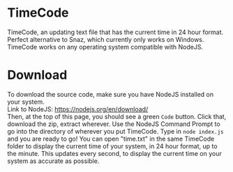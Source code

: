 # TimeCode
TimeCode, an updating text file that has the current time in 24 hour format. Perfect alternative to Snaz, which currently only works on Windows. TimeCode works on any operating system compatible with NodeJS.
# Download

To download the source code, make sure you have NodeJS installed on your system. <br />
Link to NodeJS: https://nodejs.org/en/download/ <br />
Then, at the top of this page, you should see a green `Code` button. Click that, download the zip, extract wherever. Use the NodeJS Command Prompt to go into the directory of wherever you put TimeCode. Type in `node index.js` and you are ready to go! You can open "time.txt" in the same TimeCode folder to display the current time of your system, in 24 hour format, up to the minute. This updates every second, to display the current time on your system as accurate as possible. 

